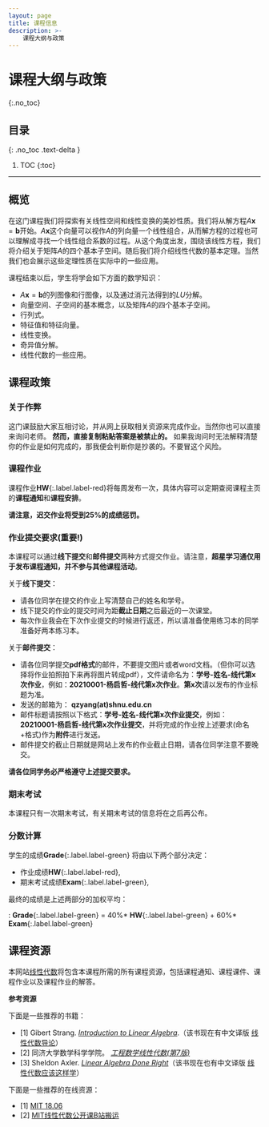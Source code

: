 ```yaml
---
layout: page
title: 课程信息
description: >-
    课程大纲与政策
---
```


# 课程大纲与政策
{:.no_toc}

## 目录
{: .no_toc .text-delta }

1. TOC
{:toc}

---
## 概览

在这门课程我们将探索有关线性空间和线性变换的美妙性质。我们将从解方程$A\mathbf{x}=\mathbf{b}$开始。$A\mathbf{x}$这个向量可以视作$A$的列向量一个线性组合，从而解方程的过程也可以理解成寻找一个线性组合系数的过程。从这个角度出发，围绕该线性方程，我们将介绍关于矩阵$A$的四个基本子空间。随后我们将介绍线性代数的基本定理。当然我们也会展示这些定理性质在实际中的一些应用。

课程结束以后，学生将学会如下方面的数学知识：
-  $A\mathbf{x}=\mathbf{b}$的列图像和行图像，以及通过消元法得到的$LU$分解。
-  向量空间、子空间的基本概念，以及矩阵$A$的四个基本子空间。
-  行列式。
-  特征值和特征向量。
-  线性变换。
-  奇异值分解。
-  线性代数的一些应用。


## 课程政策

### 关于作弊

这门课鼓励大家互相讨论，并从网上获取相关资源来完成作业。当然你也可以直接来询问老师。 **然而，直接复制粘贴答案是被禁止的。** 如果我询问时无法解释清楚你的作业是如何完成的，那我便会判断你是抄袭的。不要冒这个风险。

### 课程作业

课程作业**HW**{:.label.label-red}将每周发布一次，具体内容可以定期查阅课程主页的**课程通知**和**课程安排**。 


**请注意，迟交作业将受到25%的成绩惩罚。**

### 作业提交要求(重要!)

本课程可以通过**线下提交**和**邮件提交**两种方式提交作业。请注意，**超星学习通仅用于发布课程通知，并不参与其他课程活动**。

关于**线下提交**：

- 请各位同学在提交的作业上写清楚自己的姓名和学号。
- 线下提交的作业的提交时间为距**截止日期**之后最近的一次课堂。
- 每次作业我会在下次作业提交的时候进行返还，所以请准备使用练习本的同学准备好两本练习本。

关于**邮件提交**：

- 请各位同学提交**pdf格式**的邮件，不要提交图片或者word文档。（但你可以选择将作业拍照拍下来再将图片转成pdf），文件请命名为：**学号-姓名-线代第x次作业**，例如：**20210001-杨启哲-线代第x次作业**。**第x次**请以发布的作业标题为准。
- 发送的邮箱为： **qzyang(at)shnu.edu.cn**
- 邮件标题请按照以下格式：**学号-姓名-线代第x次作业提交**，例如：**20210001-杨启哲-线代第x次作业提交**，并将完成的作业按上述要求(命名+格式)作为**附件**进行发送。
- 邮件提交的截止日期就是网站上发布的作业截止日期，请各位同学注意不要晚交。

**请各位同学务必严格遵守上述提交要求。**

### 期末考试

本课程只有一次期末考试，有关期末考试的信息将在之后再公布。

### 分数计算

学生的成绩**Grade**{:.label.label-green} 将由以下两个部分决定：
-  作业成绩**HW**{:.label.label-red},
-  期末考试成绩**Exam**{:.label.label-green},


最终的成绩是上述两部分的加权平均：

: **Grade**{:.label.label-green} = 40%* **HW**{:.label.label-green} +  60%* **Exam**{:.label.label-green} 

## 课程资源

本网站[线性代数](../)将包含本课程所需的所有课程资源，包括课程通知、课程课件、课程作业以及课程作业的解答。




**参考资源**

下面是一些推荐的书籍：

- [1] Gibert Strang. [*Introduction to Linear Algebra*](https://math.mit.edu/~gs/linearalgebra/ila5/indexila5.html).（该书现在有中文译版 [线性代数导论](https://book.douban.com/subject/36874383/)）
- [2] 同济大学数学科学学院。 [*工程数学线性代数(第7版)*](https://book.douban.com/subject/36351492/)
- [3] Sheldon Axler. [*Linear Algebra Done Right*](https://book.douban.com/subject/2877309/)（该书现在也有中文译版 [线性代数应该这样学](https://book.douban.com/subject/3715623/)）

下面是一些推荐的在线资源：

- [1] [MIT 18.06](https://web.mit.edu/18.06/www/)
- [2] [MIT线性代数公开课B站搬运](https://www.bilibili.com/video/BV16Z4y1U7oU/?spm_id_from=333.999.0.0&vd_source=6f21dba12428862912661fb9503ccfcb)